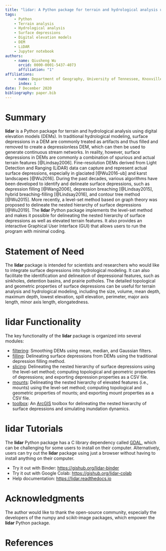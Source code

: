 ```yaml
---
title: "lidar: A Python package for terrain and hydrological analysis using digital elevation models"
tags:
    - Python
    - Terrain analysis
    - Hydrological analysis
    - Surface depressions
    - Digital elevation models
    - DEM
    - LiDAR
    - Jupyter notebook
authors:
    - name: Qiusheng Wu
      orcid: 0000-0001-5437-4073
      affiliation: "1"
affiliations:
    - name: Department of Geography, University of Tennessee, Knoxville, TN 37996, United States
      index: 1
date: 7 December 2020
bibliography: paper.bib
---
```


# Summary

**lidar** is a Python package for terrain and hydrological analysis using digital elevation models (DEMs).
In traditional hydrological modeling, surface depressions in a DEM are commonly treated as artifacts and thus filled and removed to create a depressionless DEM, which can then be used to generate continuous stream networks. In reality, however, surface depressions in DEMs are commonly a combination of spurious and actual terrain features [@Lindsay2006]. Fine-resolution DEMs derived from Light Detection and Ranging (LiDAR) data can capture and represent actual surface depressions, especially in glaciated [@Wu2016-ub] and karst landscapes [@Wu2016]. During the past decades, various algorithms have been developed to identify and delineate surface depressions, such as depression filling [@Wang2006], depression breaching [@Lindsay2015], hybrid breaching-filling [@Lindsay2016], and contour tree method [@Wu2015]. More recently, a level-set method based on graph theory was proposed to delineate the nested hierarchy of surface depressions [@Wu2019]. The **lidar** Python package implements the level-set method and makes it possible for delineating the nested hierarchy of surface depressions as well as elevated terrain features. It also provides an interactive Graphical User Interface (GUI) that allows users to run the program with minimal coding.

# Statement of Need

The **lidar** package is intended for scientists and researchers who would like to integrate surface depressions into hydrological modeling. It can also facilitate the identification and delineation of depressional features, such as sinkholes, detention basins, and prairie potholes. The detailed topological and geometric properties of surface depressions can be useful for terrain analysis and hydrological modeling, including the size, volume, mean depth, maximum depth, lowest elevation, spill elevation, perimeter, major axis length, minor axis length, elongatedness.

# lidar Functionality

The key functionality of the **lidar** package is organized into several modules:

-   [filtering](https://github.com/giswqs/lidar/blob/master/lidar/filtering.py): Smoothing DEMs using mean, median, and Gaussian filters.
-   [filling](https://github.com/giswqs/lidar/blob/master/lidar/filling.py): Delineating surface depressions from DEMs using the traditional depression filling method.
-   [slicing](https://github.com/giswqs/lidar/blob/master/lidar/slicing.py): Delineating the nested hierarchy of surface depressions using the level-set method; computing topological and geometric properties of depressions; and exporting depression properties as a CSV file.
-   [mounts](https://github.com/giswqs/lidar/blob/master/lidar/mounts.py): Delineating the nested hierarchy of elevated features (i.e., mounts) using the level-set method; computing topological and geometric properties of mounts; and exporting mount properties as a CSV file.
-   [toolbox](https://github.com/giswqs/lidar/blob/master/lidar/toolbox): An [ArcGIS](https://www.esri.com/en-us/arcgis/about-arcgis/overview) toolbox for delineating the nested hierarchy of surface depressions and simulating inundation dynamics.

# lidar Tutorials

The **lidar** Python package has a C library dependency called [GDAL](https://gdal.org/index.html), which can be challenging for some users to install on their computer. Alternatively, users can try out the **lidar** package using just a browser without having to install anything on their computer.

-   Try it out with Binder: <https://gishub.org/lidar-binder>
-   Try it out with Google Colab: <https://gishub.org/lidar-colab>
-   Help documentation: <https://lidar.readthedocs.io>

# Acknowledgments

The author would like to thank the open-source community, especially the developers of the numpy and scikit-image packages, which empower the **lidar** Python package.

# References
